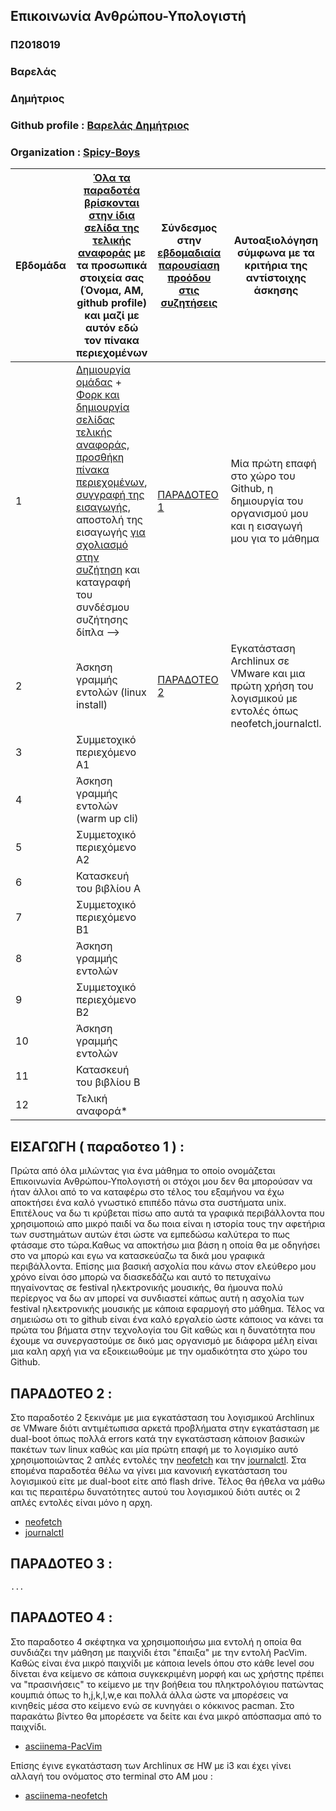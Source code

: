 
## Επικοινωνία Ανθρώπου-Υπολογιστή
### Π2018019
### Βαρελάς
### Δημήτριος
### Github profile : [Βαρελάς Δημήτριος](https://github.com/dimitrisvarelas)
### Organization : [Spicy-Boys](https://github.com/SPICY-BOYS)

| Εβδομάδα | [Όλα τα παραδοτέα βρίσκονται στην ίδια σελίδα της τελικής αναφοράς](https://courses-ionio.github.io/help/deliverables/) με τα προσωπικά στοιχεία σας (Όνομα, ΑΜ, github profile) και μαζί με αυτόν εδώ τον πίνακα περιεχομένων | Σύνδεσμος στην [εβδομαδιαία παρουσίαση προόδου στις συζητήσεις](https://github.com/courses-ionio/help/discussions/categories/show-and-tell) | Αυτοαξιολόγηση σύμφωνα με τα κριτήρια της αντίστοιχης άσκησης |
| --- | --- | --- | --- |
| 1 |  [Δημιουργία ομάδας](https://github.com/courses-ionio/hci/discussions/1794) + [Φορκ και δημιουργία σελίδας τελικής αναφοράς](https://courses-ionio.github.io/help/guide/), [προσθήκη πίνακα περιεχομένων](https://raw.githubusercontent.com/courses-ionio/hci/master/README.md), [συγγραφή της εισαγωγής](https://courses-ionio.github.io/help/intro/), αποστολή της εισαγωγής [για σχολιασμό στην συζήτηση](https://github.com/courses-ionio/help/discussions/categories/show-and-tell) και καταγραφή του συνδέσμου συζήτησης δίπλα --> |[ΠΑΡΑΔΟΤΕΟ 1](https://github.com/courses-ionio/help/discussions/1041) |Μία πρώτη επαφή στο χώρο του Github, η δημιουργία του οργανισμού μου και η εισαγωγή μου για το μάθημα |
| 2 | Άσκηση γραμμής εντολών (linux install) | [ΠΑΡΑΔΟΤΕΟ 2](https://github.com/courses-ionio/help/discussions/1254) |Εγκατάσταση Archlinux σε VMware και μια πρώτη χρήση του λογισμικού με εντολές όπως neofetch,journalctl. |
| 3 | Συμμετοχικό περιεχόμενο A1 | | |
| 4 | Άσκηση γραμμής εντολών (warm up cli) | | |
| 5 | Συμμετοχικό περιεχόμενο A2 | | |
| 6 | Κατασκευή του βιβλίου Α | | |
| 7 | Συμμετοχικό περιεχόμενο B1 | | |
| 8 | Άσκηση γραμμής εντολών | | |
| 9 | Συμμετοχικό περιεχόμενο B2 | | |
| 10 | Άσκηση γραμμής εντολών | | |
| 11 | Κατασκευή του βιβλίου Β | | |
| 12 | Τελική αναφορά* | | |

## ΕΙΣΑΓΩΓΗ ( παραδοτεο 1 ) : 

  Πρώτα από όλα μιλώντας για ένα μάθημα το οποίο ονομάζεται Επικοινωνία Ανθρώπου-Υπολογιστή οι στόχοι μου δεν θα μπορούσαν να ήταν άλλοι από το να καταφέρω στο τέλος του εξαμήνου να έχω αποκτήσει ένα καλό γνωστικό επιπέδο πάνω στα συστήματα unix. Επιτέλους να δω τι κρύβεται πίσω απο αυτά τα γραφικά περιβάλλοντα που χρησιμοποιώ απο μικρό παιδί να δω ποια είναι η ιστορία τους την αφετήρια των συστημάτων αυτών έτσι ώστε να εμπεδώσω καλύτερα το πως φτάσαμε στο τώρα.Καθως να αποκτήσω μια βάση η οποία θα με οδηγήσει στο να μπορώ και εγω να κατασκεύαζω τα δικά μου γραφικά περιβάλλοντα. Επίσης μια βασική ασχολία που κάνω στον ελεύθερο μου χρόνο είναι όσο μπορώ να διασκεδάζω και αυτό το πετυχαίνω πηγαίνοντας σε festival ηλεκτρονικής μουσικής, θα ήμουνα πολύ περίεργος να δω αν μπορεί να συνδιαστεί κάπως αυτή η ασχολία των festival ηλεκτρονικής μουσικής με κάποια εφαρμογή στο μάθημα. Τέλος να σημειώσω οτι το github είναι ένα καλό εργαλείο ώστε κάποιος να κάνει τα πρώτα του βήματα στην τεχνολογία του Git καθώς και η δυνατότητα που έχουμε να συνεργαστούμε σε δικό μας οργανισμό με διάφορα μέλη είναι μια καλη αρχή για να εξοικειωθούμε με την ομαδικότητα στο χώρο του Github.

## ΠΑΡΑΔΟΤΕΟ 2 : 

  Στο παραδοτέο 2 ξεκινάμε με μια εγκατάσταση του λογισμικού Archlinux σε VMware διότι αντιμέτωπισα αρκετά προβλήματα στην εγκατάσταση με dual-boot όπως πολλά errors κατά την εγκατάσταση κάποιον βασικών πακέτων των linux καθώς και μία πρώτη επαφή με το λογισμίκο αυτό χρησιμοποιώντας 2 απλές εντολές την [neofetch](https://asciinema.org/a/1YmbSuUwsj5InLi6p4siXiJhU) και την [journalctl](https://asciinema.org/a/mIRYLa9YajsMXkPzoGI4mAHI7). Στα επομένα παραδοτέα θέλω να γίνει μια κανονική εγκατάσταση του λογισμικού είτε με dual-boot είτε από flash drive. Τέλος θα ήθελα να μάθω και τις περαιτέρω δυνατότητες αυτού του λογισμικού διότι αυτές οι 2 απλές εντολές είναι μόνο η αρχη.

* [neofetch](https://asciinema.org/a/1YmbSuUwsj5InLi6p4siXiJhU)
* [journalctl](https://asciinema.org/a/mIRYLa9YajsMXkPzoGI4mAHI7)

## ΠΑΡΑΔΟΤΕΟ 3 : 
    ...
    
## ΠΑΡΑΔΟΤΕΟ 4 :
  Στο παραδοτεο 4 σκέφτηκα να χρησιμοποιήσω μια εντολή η οποία θα συνδιάζει την μάθηση με παιχνίδι έτσι "έπαιξα" με την εντολή PacVim. Καθώς είναι ένα μικρό παιχνίδι με κάποια levels όπου στο κάθε level σου δίνεται ένα κείμενο σε κάποια συγκεκριμένη μορφή και ως χρήστης πρέπει να "πρασινήσεις" το κείμενο με την βοήθεια του πληκτρολόγιου πατώντας κουμπιά όπως το h,j,k,l,w,e και πολλά άλλα ώστε να μπορέσεις να κινηθείς μέσα στο κείμενο ενώ σε κυνηγάει ο κόκκινος pacman. Στο παρακάτω βίντεο θα μπορέσετε να δείτε και ένα μικρό απόσπασμα από το παιχνίδι.
  
  * [asciinema-PacVim](https://asciinema.org/a/537640)
  
  Επίσης έγινε εγκατάσταση των Archlinux σε HW με i3 και έχει γίνει αλλαγή του oνόματος στο terminal στο ΑΜ μου :
   
  * [asciinema-neofetch](https://asciinema.org/a/BVjqOI2kCdMgLf6cLq8gjQzwj)









